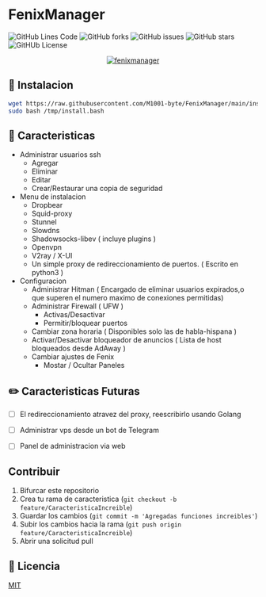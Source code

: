 # FenixManager

![GitHub Lines Code](https://img.shields.io/tokei/lines/github/m1001-byte/fenixmanager?style=for-the-badge)
![GitHub forks](https://img.shields.io/github/forks/M1001-byte/FenixManager?style=for-the-badge)
![GitHub issues](https://img.shields.io/github/issues/M1001-byte/FenixManager?style=for-the-badge)
![GitHub stars](https://img.shields.io/github/stars/M1001-byte/FenixManager?style=for-the-badge)
![GitHUb License](https://img.shields.io/github/license/m1001-byte/fenixmanager?style=for-the-badge)


<p align="center">
<a href="https://imgbb.com/"><img src="https://i.ibb.co/PT5Bcvg/fenixmanager.png" alt="fenixmanager" border="0"></a>
</p>

## 🚀 Instalacion

```bash
wget https://raw.githubusercontent.com/M1001-byte/FenixManager/main/install.bash -o /tmp/install-fenix.bash
sudo bash /tmp/install.bash
```
## 🧉 Caracteristicas

* Administrar usuarios ssh
    * Agregar
    * Eliminar 
    * Editar
    * Crear/Restaurar una copia de seguridad
* Menu de instalacion
    * Dropbear
    * Squid-proxy
    * Stunnel
    * Slowdns
    * Shadowsocks-libev ( incluye plugins )
    * Openvpn
    * V2ray / X-UI
    * Un simple proxy de redireccionamiento de puertos. ( Escrito en python3 )
* Configuracion
    * Administrar Hitman ( Encargado de eliminar usuarios expirados,o que superen el numero maximo de conexiones permitidas)
    * Administrar Firewall ( UFW )
        * Activas/Desactivar
        * Permitir/bloquear puertos
    * Cambiar zona horaria ( Disponibles solo las de habla-hispana )
    * Activar/Desactivar bloqueador de anuncios ( Lista de host bloqueados desde AdAway )
    * Cambiar ajustes de Fenix
        * Mostar / Ocultar Paneles

## ✏️ Caracteristicas Futuras
 - [ ] El redireccionamiento atravez del proxy, reescribirlo usando Golang
 - [ ] Administrar vps desde un bot de Telegram
 - [ ] Panel de administracion via web


## Contribuir

1. Bifurcar este  repositorio
2. Crea tu rama de caracteristica (`git checkout -b feature/CaracteristicaIncreible`)
3. Guardar los cambios  (`git commit -m 'Agregadas funciones increibles'`)
4. Subir los cambios hacia la rama (`git push origin feature/CaracteristicaIncreible`)
5. Abrir una solicitud pull

## 📝 Licencia
[MIT](https://choosealicense.com/licenses/mit/)

